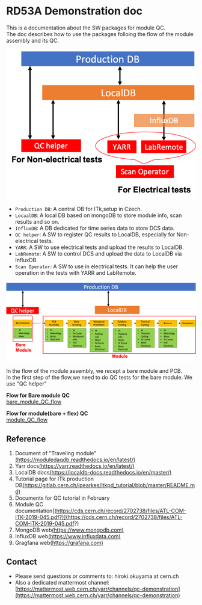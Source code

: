 # RD53A Demonstration doc

This is a documentation about the SW packages for module QC.<br>
The doc describes how to use the packages folloing the flow of the module assembly and its QC.<br>

![SW_structure](images/SW_structure.png)
* `Production DB`: A central DB for ITk,setup in Czech.<br>
* `LocaalDB`: A local DB based on mongoDB to store module info, scan results and so on.<br>
* `InfluxDB`: A DB dedicated for time series data to store DCS data. <br>
* `QC helper`: A SW to register QC results to LocalDB, especially for Non-electrical tests.<br>
* `YARR`: A SW to use electrical tests and upload the results to LocalDB.<br>
* `LabRemote`: A SW to control DCS and upload the data to LocalDB via InfluxDB.<br>
* `Scan Operator`: A SW to use in electrical tests. It can help the user operation in the tests with YARR and LabRemote.<br>

![Stage_and_SW](images/Stage_and_SW.png)

In the flow of the module assembly, we recept a bare module and PCB.<br>
In the first step of the flow,we need to do QC tests for the bare module. We use "QC helper"

**Flow for Bare module QC**<br>
[bare_module_QC_flow](bare_module_QC_flow.md)

**Flow for module(bare + flex) QC**<br>
[module_QC_flow](module_QC_flow.md)

## Reference
1. Document of "Traveling module"[(https://moduledaqdb.readthedocs.io/en/latest/)](https://moduledaqdb.readthedocs.io/en/latest/)
2. Yarr docs[(https://yarr.readthedocs.io/en/latest/)](https://yarr.readthedocs.io/en/latest/)
3. LocalDB docs[(https://localdb-docs.readthedocs.io/en/master/)](https://localdb-docs.readthedocs.io/en/master/)
4. Tutorial page for ITk production DB[(https://gitlab.cern.ch/jpearkes/itkpd_tutorial/blob/master/README.md)](https://gitlab.cern.ch/jpearkes/itkpd_tutorial/blob/master/README.md)
5. Documents for QC tutorial in February[]()
6. Module QC documentation[(https://cds.cern.ch/record/2702738/files/ATL-COM-ITK-2019-045.pdf?)](https://cds.cern.ch/record/2702738/files/ATL-COM-ITK-2019-045.pdf?)
7. MongoDB web[(https://www.mongodb.com)](https://www.mongodb.com)
8. InfluxDB web[(https://www.influxdata.com)](https://www.influxdata.com)
9. Gragfana web[(https://grafana.com)](https://grafana.com)

## Contact

* Please send questions or comments to: hiroki.okuyama at cern.ch
* Also a dedicated mattermost channel:[https://mattermost.web.cern.ch/yarr/channels/qc-demonstration](https://mattermost.web.cern.ch/yarr/channels/qc-demonstration)

